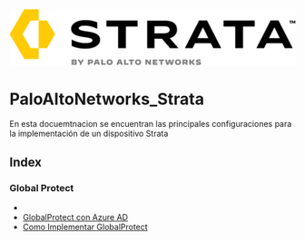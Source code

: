 ![alt text](https://github.com/andreu-bernabe/PaloAltoNetworks_Strata/blob/main/Strata_Tagline_Logo_RGB.png "Logo Title Text 1")
# PaloAltoNetworks_Strata
En esta docuemtnacion se encuentran las principales configuraciones para la implementación de un dispositivo Strata

## Index
 ### Global Protect
 -
 - [GlobalProtect con Azure AD](https://github.com/andreu-bernabe/PaloAltoNetworks_Strata/blob/main/GP_with_AzureAD.md)
 - [Como Implementar GlobalProtect](https://github.com/andreu-bernabe/PaloAltoNetworks_Strata/blob/main/GP.md)

